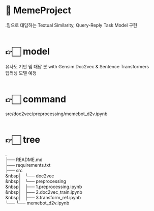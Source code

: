 # 🤖 MemeProject
.밈으로 대답하는 Textual Similarity, Query-Reply Task Model 구현<br><br>

# 👉🏻 model
유사도 기반 밈 대답 봇 with Gensim Doc2vec & Sentence Transformers<br>
딥러닝 모델 예정<br><br>

# 👉🏻 command
src/doc2vec/preprocessing/memebot_d2v.ipynb<br><br>

# 👉🏻 tree
.<br>
├── README.md<br>
├── requirements.txt<br>
├── src<br>
&nbsp│   └── doc2vec<br>
&nbsp│       └── preprocessing<br>
&nbsp│           ├── 1.preprocessing.ipynb<br>
&nbsp│           ├── 2.doc2vec_train.ipynb<br>
&nbsp│           ├── 3.transform_ref.ipynb<br>
└──         └── memebot_d2v.ipynb